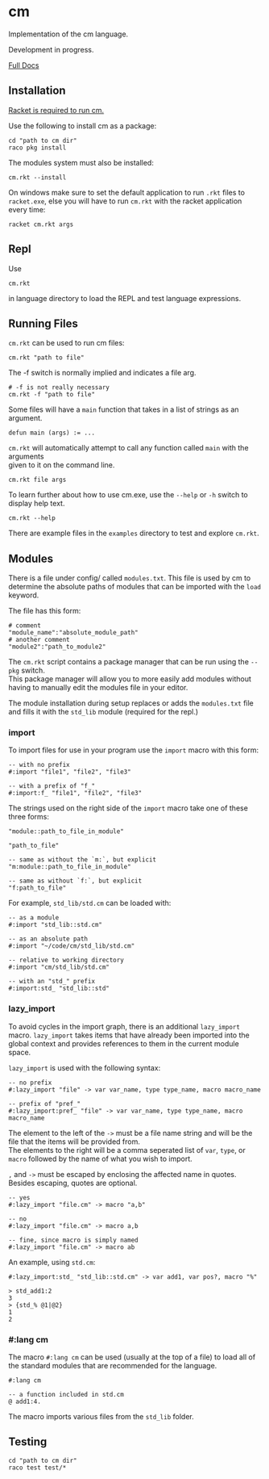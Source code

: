 # cm
Implementation of the cm language.

Development in progress.

[Full Docs](https://github.com/mtdol/cm/wiki)

## Installation
[Racket is required to run cm.](https://racket-lang.org/)

Use the following to install cm as a package:
```
cd "path to cm dir"
raco pkg install
```

The modules system must also be installed:
```
cm.rkt --install
```

On windows make sure to set the default application to run `.rkt` files to `racket.exe`,
else you will have to run `cm.rkt` with the racket application every time:
```
racket cm.rkt args
```

## Repl
Use
```
cm.rkt
```
in language directory to load the REPL and test language expressions.  

## Running Files
`cm.rkt` can be used to run cm files:  
```
cm.rkt "path to file"
```
The -f switch is normally implied and indicates a file arg.
```
# -f is not really necessary
cm.rkt -f "path to file"
```

Some files will have a `main` function that takes in a list of strings as an argument.  
```
defun main (args) := ...
```

`cm.rkt` will automatically attempt to call any function called `main` with the arguments  
given to it on the command line.  
```
cm.rkt file args
```

To learn further about how to use cm.exe, use the `--help` or `-h` switch to display help text.
```
cm.rkt --help
```

There are example files in the `examples` directory to test and explore `cm.rkt`.  

## Modules
There is a file under config/ called `modules.txt`.
This file is used by cm to determine the absolute paths of modules that can be imported with the `load` keyword.

The file has this form:
```
# comment
"module_name":"absolute_module_path"
# another comment
"module2":"path_to_module2"
```

The `cm.rkt` script contains a package manager that can be run using the `--pkg` switch.  
This package manager will allow you to more easily add modules without having to manually edit the
modules file in your editor.

The module installation during setup replaces or adds the `modules.txt` file and fills it
with the `std_lib` module (required for the repl.)

### import

To import files for use in your program use the `import` macro with this form:
```
-- with no prefix
#:import "file1", "file2", "file3"

-- with a prefix of "f_"
#:import:f_ "file1", "file2", "file3"
```

The strings used on the right side of the `import` macro take one of these three forms:
```
"module::path_to_file_in_module"

"path_to_file"

-- same as without the `m:`, but explicit
"m:module::path_to_file_in_module"

-- same as without `f:`, but explicit
"f:path_to_file"
```
For example, `std_lib/std.cm` can be loaded with:
```
-- as a module
#:import "std_lib::std.cm"

-- as an absolute path
#:import "~/code/cm/std_lib/std.cm"

-- relative to working directory
#:import "cm/std_lib/std.cm"

-- with an "std_" prefix
#:import:std_ "std_lib::std"
```

### lazy_import

To avoid cycles in the import graph, there is an additional `lazy_import` macro. `lazy_import` takes items that have
already been imported into the global context and provides references to them in the current module space.

`lazy_import` is used with the following syntax:
```
-- no prefix
#:lazy_import "file" -> var var_name, type type_name, macro macro_name

-- prefix of "pref_"
#:lazy_import:pref_ "file" -> var var_name, type type_name, macro macro_name
```
The element to the left of the `->` must be a file name string and will be the file that the items will be provided from.   
The elements to the right will be a comma seperated list of `var`, `type`, or `macro` followed by the name
of what you wish to import.

`,` and `->` must be escaped by enclosing the affected name in quotes. Besides escaping, quotes are optional.
```
-- yes
#:lazy_import "file.cm" -> macro "a,b"

-- no
#:lazy_import "file.cm" -> macro a,b

-- fine, since macro is simply named
#:lazy_import "file.cm" -> macro ab
```

An example, using `std.cm`:
```
#:lazy_import:std_ "std_lib::std.cm" -> var add1, var pos?, macro "%"

> std_add1:2
3
> {std_% @1|@2}
1
2
```

### #:lang cm
The macro `#:lang cm` can be used (usually at the top of a file)
to load all of the standard modules that are recommended for the language.

```
#:lang cm

-- a function included in std.cm
@ add1:4.
```
The macro imports various files from the `std_lib` folder.

## Testing
```
cd "path to cm dir"
raco test test/*
```

